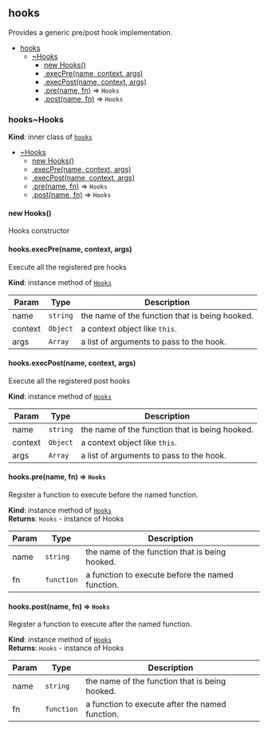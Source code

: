 <a name="module_hooks"></a>
## hooks
Provides a generic pre/post hook implementation.


* [hooks](#module_hooks)
    * [~Hooks](#module_hooks..Hooks)
        * [new Hooks()](#new_module_hooks..Hooks_new)
        * [.execPre(name, context, args)](#module_hooks..Hooks+execPre)
        * [.execPost(name, context, args)](#module_hooks..Hooks+execPost)
        * [.pre(name, fn)](#module_hooks..Hooks+pre) ⇒ <code>Hooks</code>
        * [.post(name, fn)](#module_hooks..Hooks+post) ⇒ <code>Hooks</code>

<a name="module_hooks..Hooks"></a>
### hooks~Hooks
**Kind**: inner class of <code>[hooks](#module_hooks)</code>  

* [~Hooks](#module_hooks..Hooks)
    * [new Hooks()](#new_module_hooks..Hooks_new)
    * [.execPre(name, context, args)](#module_hooks..Hooks+execPre)
    * [.execPost(name, context, args)](#module_hooks..Hooks+execPost)
    * [.pre(name, fn)](#module_hooks..Hooks+pre) ⇒ <code>Hooks</code>
    * [.post(name, fn)](#module_hooks..Hooks+post) ⇒ <code>Hooks</code>

<a name="new_module_hooks..Hooks_new"></a>
#### new Hooks()
Hooks constructor

<a name="module_hooks..Hooks+execPre"></a>
#### hooks.execPre(name, context, args)
Execute all the registered pre hooks

**Kind**: instance method of <code>[Hooks](#module_hooks..Hooks)</code>  

| Param | Type | Description |
| --- | --- | --- |
| name | <code>string</code> | the name of the function that is being hooked. |
| context | <code>Object</code> | a context object like `this`. |
| args | <code>Array</code> | a list of arguments to pass to the hook. |

<a name="module_hooks..Hooks+execPost"></a>
#### hooks.execPost(name, context, args)
Execute all the registered post hooks

**Kind**: instance method of <code>[Hooks](#module_hooks..Hooks)</code>  

| Param | Type | Description |
| --- | --- | --- |
| name | <code>string</code> | the name of the function that is being hooked. |
| context | <code>Object</code> | a context object like `this`. |
| args | <code>Array</code> | a list of arguments to pass to the hook. |

<a name="module_hooks..Hooks+pre"></a>
#### hooks.pre(name, fn) ⇒ <code>Hooks</code>
Register a function to execute before the named function.

**Kind**: instance method of <code>[Hooks](#module_hooks..Hooks)</code>  
**Returns**: <code>Hooks</code> - instance of Hooks  

| Param | Type | Description |
| --- | --- | --- |
| name | <code>string</code> | the name of the function that is being hooked. |
| fn | <code>function</code> | a function to execute before the named function. |

<a name="module_hooks..Hooks+post"></a>
#### hooks.post(name, fn) ⇒ <code>Hooks</code>
Register a function to execute after the named function.

**Kind**: instance method of <code>[Hooks](#module_hooks..Hooks)</code>  
**Returns**: <code>Hooks</code> - instance of Hooks  

| Param | Type | Description |
| --- | --- | --- |
| name | <code>string</code> | the name of the function that is being hooked. |
| fn | <code>function</code> | a function to execute after the named function. |

